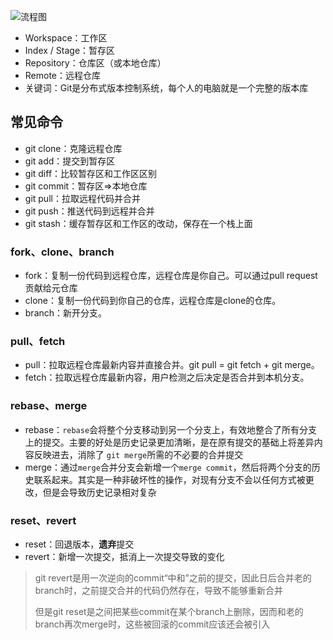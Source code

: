 ![流程图](D:\UGit\front-end-learning-record\9、git相关操作\流程图.png)

- Workspace：工作区
- Index / Stage：暂存区
- Repository：仓库区（或本地仓库）
- Remote：远程仓库
- 关键词：Git是分布式版本控制系统，每个人的电脑就是一个完整的版本库



## 常见命令

- git clone：克隆远程仓库
- git add：提交到暂存区
- git diff：比较暂存区和工作区区别
- git commit：暂存区=>本地仓库
- git pull：拉取远程代码并合并
- git push：推送代码到远程并合并
- git stash：缓存暂存区和工作区的改动，保存在一个栈上面



### fork、clone、branch

- fork：复制一份代码到远程仓库，远程仓库是你自己。可以通过pull request贡献给元仓库
- clone：复制一份代码到你自己的仓库，远程仓库是clone的仓库。
- branch：新开分支。

### pull、fetch

- pull：拉取远程仓库最新内容并直接合并。git pull = git fetch + git merge。
- fetch：拉取远程仓库最新内容，用户检测之后决定是否合并到本机分支。

### rebase、merge

- rebase：`rebase`会将整个分支移动到另一个分支上，有效地整合了所有分支上的提交。主要的好处是历史记录更加清晰，是在原有提交的基础上将差异内容反映进去，消除了 `git merge`所需的不必要的合并提交
- merge：通过`merge`合并分支会新增一个`merge commit`，然后将两个分支的历史联系起来。其实是一种非破坏性的操作，对现有分支不会以任何方式被更改，但是会导致历史记录相对复杂

### reset、revert

- reset：回退版本，**遗弃**提交
- revert：新增一次提交，抵消上一次提交导致的变化

> git revert是用一次逆向的commit“中和”之前的提交，因此日后合并老的branch时，之前提交合并的代码仍然存在，导致不能够重新合并
>
> 但是git reset是之间把某些commit在某个branch上删除，因而和老的branch再次merge时，这些被回滚的commit应该还会被引入
